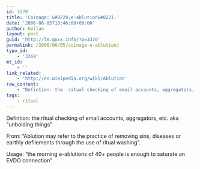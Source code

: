 ```yaml
---
id: 3370
title: 'Coinage: &#8220;e-ablution&#8221;'
date: '2006-06-05T10:46:00+00:00'
author: Kellan
layout: post
guid: 'http://lm.quxx.info/?p=3370'
permalink: /2006/06/05/coinage-e-ablution/
typo_id:
    - '3369'
mt_id:
    - ''
link_related:
    - 'http://en.wikipedia.org/wiki/Ablution'
raw_content:
    - "Defintion: the  ritual checking of email accounts, aggregators, etc.  aka \\\"unbolding things\\\"\r\n\r\nFrom: \\\"Ablution may refer to the practice of removing sins, diseases or earthly defilements through the use of ritual washing\\\".   \r\n\r\nUsage:  \\\"the morning e-ablutions of 40+ people is enough to saturate an EVDO connection\\\""
tags:
    - ritual
---
```


Defintion: the ritual checking of email accounts, aggregators, etc. aka “unbolding things”

From: “Ablution may refer to the practice of removing sins, diseases or earthly defilements through the use of ritual washing”.

Usage: “the morning e-ablutions of 40+ people is enough to saturate an EVDO connection”